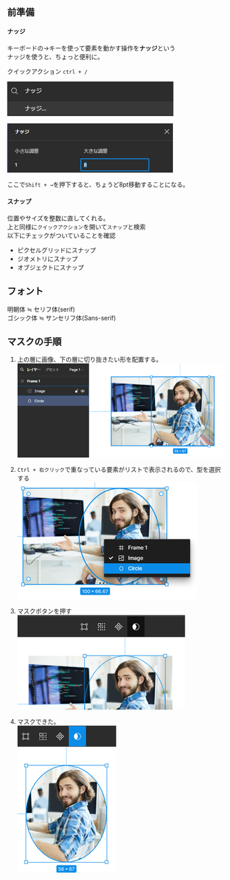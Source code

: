 ## 前準備

#### ナッジ

キーボードの→キーを使って要素を動かす操作を**ナッジ**という  
ナッジを使うと、ちょっと便利に。  

クイックアクション `ctrl + / `

![alt text](image.png)

![alt text](image-1.png)

ここで`Shift + →`を押下すると、ちょうど8pt移動することになる。

#### スナップ

位置やサイズを整数に直してくれる。  
上と同様に`クイックアクション`を開いて`スナップ`と検索  
以下にチェックがついていることを確認  

- ピクセルグリッドにスナップ
- ジオメトリにスナップ
- オブジェクトにスナップ

## フォント

明朝体 ≒ セリフ体(serif)  
ゴシック体 ≒ サンセリフ体(Sans-serif)   

## マスクの手順

1. 上の層に画像、下の層に切り抜きたい形を配置する。  
![alt text](image-2.png)

2. `Ctrl + 右クリック`で重なっている要素がリストで表示されるので、型を選択する  
![alt text](image-3.png)

3. マスクボタンを押す  
![alt text](image-4.png)

4. マスクできた。  
![alt text](image-5.png)